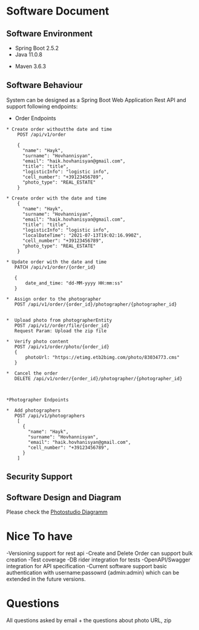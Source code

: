 # Software Document

## Software Environment

* Spring Boot 2.5.2
* Java 11.0.8
+ Maven 3.6.3

## Software Behaviour
System can be designed as a Spring Boot Web Application Rest API and support following endpoints:

- Order Endpoints
```
* Create order withoutthe date and time
    POST /api/v1/order
       
    {
      "name": "Hayk",
      "surname": "Hovhannisyan",
      "email": "haik.hovhanisyan@gmail.com",
      "title": "title",
      "logisticInfo": "logistic info",
      "cell_number": "+39123456789",
      "photo_type": "REAL_ESTATE"
    }
    
* Create order with the date and time
    {
      "name": "Hayk",
      "surname": "Hovhannisyan",
      "email": "haik.hovhanisyan@gmail.com",
      "title": "title",
      "logisticInfo": "logistic info",
      "localDateTime": "2021-07-13T19:02:16.990Z",
      "cell_number": "+39123456789",
      "photo_type": "REAL_ESTATE"
    }
       
* Update order with the date and time
   PATCH /api/v1/order/{order_id}

   { 
       date_and_time: "dd-MM-yyyy HH:mm:ss"
   }
  
*  Assign order to the photographer
   POST /api/v1/order/{order_id}/photographer/{photographer_id}

               
*  Upload photo from photographerEntity
   POST /api/v1//order/file/{order_id}
   Request Param: Upload the zip file
          
*  Verify photo content 
   POST /api/v1/order/photo/{order_id}
   { 
       photoUrl: "https://etimg.etb2bimg.com/photo/83034773.cms"
   }
       
*  Cancel the order
   DELETE /api/v1/order/{order_id}/photographer/{photographer_id}

   

*Photographer Endpoints
     
*  Add photographers
   POST /api/v1/photographers
    [
      {
        "name": "Hayk",
        "surname": "Hovhannisyan",
        "email": "haik.hovhanisyan@gmail.com",
        "cell_number": "+39123456789",
      }
    ] 
   ```

## Security Support

## Software Design and Diagram
Please check the [Photostudio Diagramm](design/photostudio.png)

# Nice To have
-Versioning support for rest api
-Create and Delete Order can support bulk creation
-Test coverage
-DB rider integration for tests
-OpenAPI/Swagger integration for API specification
-Current software support basic authentication with username:passowrd {admin:admin} which can be extended in the future versions.



# Questions
All questions asked by email + the questions about photo URL, zip